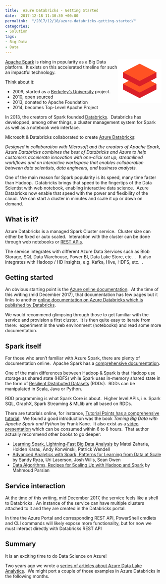 ```yaml
---
title:  Azure Databricks - Getting Started
date:  2017-12-18 11:30:30 +00:00
permalink:  "/2017/12/18/azure-databricks-getting-started/"
categories:
- Solution
tags:
- Big Data
- Data
---
```

<a href="assets/2017/12/azure-databricks-getting-started/databricks_logo1.png"><img style="border:0 currentcolor;float:right;display:inline;background-image:none;" title="Databricks_logo[1]" src="assets/2017/12/azure-databricks-getting-started/databricks_logo1_thumb.png" alt="Databricks_logo[1]" width="140" height="140" align="right" border="0" /></a><a href="https://en.wikipedia.org/wiki/Apache_Spark" target="_blank" rel="noopener">Apache Spark</a> is rising in popularity as a Big Data platform.  It exists on this accelerated timeline for such an impactful technology.

Think about it:
<ul>
 	<li>2009, started as a <a href="https://en.wikipedia.org/wiki/UC_Berkeley" target="_blank" rel="noopener">Berkeley’s University</a> project.</li>
 	<li>2010, open sourced</li>
 	<li>2013, donated to Apache Foundation</li>
 	<li>2014, becomes Top-Level Apache Project</li>
</ul>
In 2013, the creators of Spark founded <a href="https://en.wikipedia.org/wiki/Databricks" target="_blank" rel="noopener">Databricks</a>.  Databricks has developped, among other things, a cluster management system for Spark as well as a notebook web interface.

Microsoft &amp; Databricks collaborated to create <a href="https://databricks.com/azure" target="_blank" rel="noopener">Azure Databricks</a>:

<em>Designed in collaboration with Microsoft and the creators of Apache Spark, Azure Databricks combines the best of Databricks and Azure to help customers accelerate innovation with one-click set up, streamlined workflows and an interactive workspace that enables collaboration between data scientists, data engineers, and business analysts.</em>

One of the main reason for Spark popularity is its speed, many time faster than Hadoop.  Databricks brings that speed to the fingertips of the Data Scientist with web notebook, enabling interactive data science.  Azure Databricks now enable that speed with the power and flexibility of the cloud.  We can start a cluster in minutes and scale it up or down on demand.
<h2>What is it?</h2>
Azure Databricks is a managed Spark Cluster service.  Cluster size can either be fixed or auto scaled.  Interaction with the cluster can be done through web notebooks or <a href="https://docs.azuredatabricks.net/api/index.html" target="_blank" rel="noopener">REST APIs</a>.

The service integrates with different Azure Data Services such as Blob Storage, SQL Data Warehouse, Power BI, Data Lake Store, etc.  .  It also integrates with Hadoop / HD Insights, e.g. Kafka, Hive, HDFS, etc.  .
<h2>Getting started</h2>
An obvious starting point is the <a href="https://docs.microsoft.com/en-ca/azure/azure-databricks/what-is-azure-databricks" target="_blank" rel="noopener">Azure online documentation</a>.  At the time of this writing (mid December 2017), that documentation has few pages but it links to another <a href="https://docs.azuredatabricks.net/" target="_blank" rel="noopener">online documentation on Azure Databricks which is published by Databricks</a>.

We would recommend glimpsing through those to get familiar with the service and provision a first cluster.  It is then quite easy to iterate from there:  experiment in the web environment (notebooks) and read some more documentation.
<h2>Spark itself</h2>
For those who aren’t familiar with Azure Spark, there are plenty of documentation online.  Apache Spark has a <a href="https://spark.apache.org/docs/latest/" target="_blank" rel="noopener">comprehensive documentation</a>.

One of the main differences between Hadoop &amp; Spark is that Hadoop use storage as shared state (HDFS) while Spark uses in-memory shared state in the form of <a href="https://spark.apache.org/docs/latest/rdd-programming-guide.html" target="_blank" rel="noopener">Resilient Distributed Datasets</a> (RDDs).  RDDs can be manipulated in Scala, Java or Python.

RDD programming is what Spark Core is about.  Higher level APIs, i.e. Spark SQL, GraphX, Spark Streaming &amp; MLlib are all based on RDDs.

There are tutorials online, for instance, <a href="https://www.tutorialspoint.com/apache_spark/" target="_blank" rel="noopener">Tutorial Points has a comprehensive tutorial</a>.  We found a good introduction was the book <em>Taming Big Data with Apache Spark and Python</em> by Frank Kane.  It also exist as a <a href="https://www.safaribooksonline.com/library/view/taming-big-data/9781787129931/" target="_blank" rel="noopener">video presentation</a> which can be consumed within 6 to 8 hours.  That author actually recommend other books to go deeper:
<ul>
 	<li><a href="http://shop.oreilly.com/product/0636920028512.do" target="_blank" rel="noopener">Learning Spark, Lightning-Fast Big Data Analysis</a> by Matei Zaharia, Holden Karau, Andy Konwinski, Patrick Wendell</li>
 	<li><a href="http://shop.oreilly.com/product/0636920035091.do" target="_blank" rel="noopener">Advanced Analytics with Spark, Patterns for Learning from Data at Scale</a> by Sandy Ryza, Uri Laserson, Josh Wills, Sean Owen</li>
 	<li><a href="http://shop.oreilly.com/product/0636920033950.do" target="_blank" rel="noopener">Data Algorithms, Recipes for Scaling Up with Hadoop and Spark</a> by Mahmoud Parsian</li>
</ul>
<h2>Service interaction</h2>
At the time of this writing, mid December 2017, the service feels like a shell to Databricks.  An instance of the service can have multiple clusters attached to it and they are created in the Databricks portal.

In time the Azure Portal and corresponding REST API, PowerShell cmdlets and CLI commands will likely expose more functionality, but for now we must interact directly with Databricks REST API
<h2>Summary</h2>
It is an exciting time to do Data Science on Azure!

Two years ago we wrote a <a href="https://vincentlauzon.com/2016/02/15/querying-tables-in-azure-data-lake-analytics/" target="_blank" rel="noopener">series of articles about Azure Data Lake Analytics</a>.  We might port a couple of those examples in Azure Databricks in the following months.
